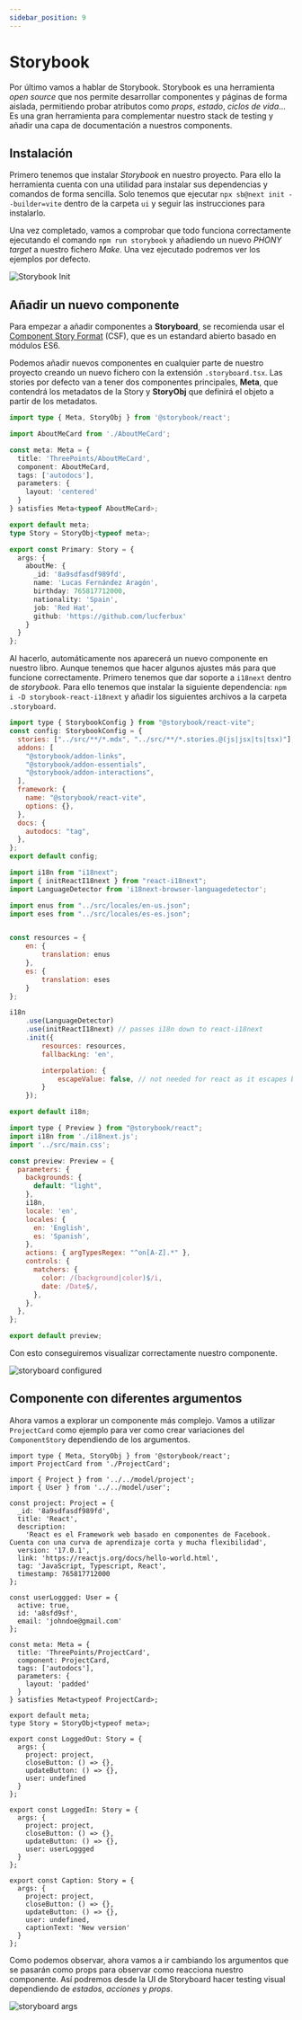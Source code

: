 ```yaml
---
sidebar_position: 9
---
```


# Storybook

Por último vamos a hablar de Storybook. Storybook es una herramienta *open source* que nos permite desarrollar componentes y páginas de forma aislada, permitiendo probar atributos como *props*, *estado*, *ciclos de vida*...
Es una gran herramienta para complementar nuestro stack de testing y añadir una capa de documentación a nuestros components.

## Instalación

Primero tenemos que instalar *Storybook* en nuestro proyecto. Para ello la herramienta cuenta con una utilidad para instalar sus dependencias y comandos de forma sencilla. Solo tenemos que ejecutar `npx sb@next init --builder=vite` dentro de la carpeta `ui` y seguir las instrucciones para instalarlo.

Una vez completado, vamos a comprobar que todo funciona correctamente ejecutando el comando `npm run storybook` y añadiendo un nuevo *PHONY target* a nuestro fichero *Make*. Una vez ejecutado podremos ver los ejemplos por defecto.

![Storybook Init](../../static/img/tutorial/testing/1_storyboard_setup.png)

## Añadir un nuevo componente

Para empezar a añadir componentes a **Storyboard**, se recomienda usar el [Component Story Format](https://storybook.js.org/docs/7.0/react/api/csf) (CSF), que es un estandard abierto basado en módulos ES6.

Podemos añadir nuevos componentes en cualquier parte de nuestro proyecto creando un nuevo fichero con la extensión `.storyboard.tsx`. Las stories por defecto van a tener dos componentes principales, **Meta**, que contendrá los metadatos de la Story y **StoryObj** que definirá el objeto a partir de los metadatos.

```ts title="ui/src/components/cards/AboutMeCard.storyboard.tsx"
import type { Meta, StoryObj } from '@storybook/react';

import AboutMeCard from './AboutMeCard';

const meta: Meta = {
  title: 'ThreePoints/AboutMeCard',
  component: AboutMeCard,
  tags: ['autodocs'],
  parameters: {
    layout: 'centered'
  }
} satisfies Meta<typeof AboutMeCard>;

export default meta;
type Story = StoryObj<typeof meta>;

export const Primary: Story = {
  args: {
    aboutMe: {
      _id: '8a9sdfasdf989fd',
      name: 'Lucas Fernández Aragón',
      birthday: 765817712000,
      nationality: 'Spain',
      job: 'Red Hat',
      github: 'https://github.com/lucferbux'
    }
  }
};
```

Al hacerlo, automáticamente nos aparecerá un nuevo componente en nuestro libro. Aunque tenemos que hacer algunos ajustes más para que funcione correctamente. Primero tenemos que dar soporte a `i18next` dentro de *storybook*. Para ello tenemos que instalar la siguiente dependencia: `npm i -D storybook-react-i18next` y añadir los siguientes archivos a la carpeta `.storyboard`.

```js title="main.ts"
import type { StorybookConfig } from "@storybook/react-vite";
const config: StorybookConfig = {
  stories: ["../src/**/*.mdx", "../src/**/*.stories.@(js|jsx|ts|tsx)"],
  addons: [
    "@storybook/addon-links",
    "@storybook/addon-essentials",
    "@storybook/addon-interactions",
  ],
  framework: {
    name: "@storybook/react-vite",
    options: {},
  },
  docs: {
    autodocs: "tag",
  },
};
export default config;
```

```js title="i18next.ts"
import i18n from "i18next";
import { initReactI18next } from "react-i18next";
import LanguageDetector from 'i18next-browser-languagedetector';

import enus from "../src/locales/en-us.json";
import eses from "../src/locales/es-es.json";


const resources = {
    en: {
        translation: enus
    },
    es: {
        translation: eses
    }
};

i18n
    .use(LanguageDetector)
    .use(initReactI18next) // passes i18n down to react-i18next
    .init({
        resources: resources,
        fallbackLng: 'en',

        interpolation: {
            escapeValue: false, // not needed for react as it escapes by default
        }
    });

export default i18n;
```

```js title="preview.ts"
import type { Preview } from "@storybook/react";
import i18n from './i18next.js';
import '../src/main.css';

const preview: Preview = {
  parameters: {
    backgrounds: {
      default: "light",
    },
    i18n,
    locale: 'en',
    locales: {
      en: 'English',
      es: 'Spanish',   
    },
    actions: { argTypesRegex: "^on[A-Z].*" },
    controls: {
      matchers: {
        color: /(background|color)$/i,
        date: /Date$/,
      },
    },
  },
};

export default preview;
```

Con esto conseguiremos visualizar correctamente nuestro componente.

![storyboard configured](../../static/img/tutorial/testing/2_storyboard_configured.png)

## Componente con diferentes argumentos

Ahora vamos a explorar un componente más complejo. Vamos a utilizar `ProjectCard` como ejemplo para ver como crear variaciones del `ComponentStory` dependiendo de los argumentos.

```tsx title="ui/src/components/cards/ProjectCard.stories.tsx"
import type { Meta, StoryObj } from '@storybook/react';
import ProjectCard from './ProjectCard';

import { Project } from '../../model/project';
import { User } from '../../model/user';

const project: Project = {
  _id: '8a9sdfasdf989fd',
  title: 'React',
  description:
    'React es el Framework web basado en componentes de Facebook. Cuenta con una curva de aprendizaje corta y mucha flexibilidad',
  version: '17.0.1',
  link: 'https://reactjs.org/docs/hello-world.html',
  tag: 'JavaScript, Typescript, React',
  timestamp: 765817712000
};

const userLoggged: User = {
  active: true,
  id: 'a8sfd9sf',
  email: 'johndoe@gmail.com'
};

const meta: Meta = {
  title: 'ThreePoints/ProjectCard',
  component: ProjectCard,
  tags: ['autodocs'],
  parameters: {
    layout: 'padded'
  }
} satisfies Meta<typeof ProjectCard>;

export default meta;
type Story = StoryObj<typeof meta>;

export const LoggedOut: Story = {
  args: {
    project: project,
    closeButton: () => {},
    updateButton: () => {},
    user: undefined
  }
};

export const LoggedIn: Story = {
  args: {
    project: project,
    closeButton: () => {},
    updateButton: () => {},
    user: userLoggged
  }
};

export const Caption: Story = {
  args: {
    project: project,
    closeButton: () => {},
    updateButton: () => {},
    user: undefined,
    captionText: 'New version'
  }
};
```

Como podemos observar, ahora vamos a ir cambiando los argumentos que se pasarán como props para observar como reacciona nuestro componente. Así podremos desde la UI de Storyboard hacer testing visual dependiendo de *estados*, *acciones* y *props*.

![storyboard args](../../static/img/tutorial/testing/3_storyboard_args.png)
